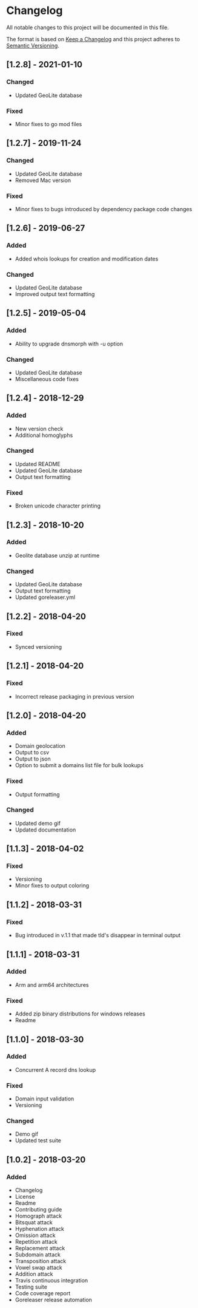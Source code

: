 # Changelog
All notable changes to this project will be documented in this file.

The format is based on [Keep a Changelog](http://keepachangelog.com/en/1.0.0/)
and this project adheres to [Semantic Versioning](http://semver.org/spec/v2.0.0.html).

## [1.2.8] - 2021-01-10

### Changed

- Updated GeoLite database

### Fixed

- Minor fixes to go mod files

## [1.2.7] - 2019-11-24

### Changed

- Updated GeoLite database
- Removed Mac version

### Fixed

- Minor fixes to bugs introduced by dependency package code changes

## [1.2.6] - 2019-06-27

### Added

- Added whois lookups for creation and modification dates 

### Changed

- Updated GeoLite database
- Improved output text formatting

## [1.2.5] - 2019-05-04

### Added

- Ability to upgrade dnsmorph with -u option

### Changed

- Updated GeoLite database
- Miscellaneous code fixes

## [1.2.4] - 2018-12-29

### Added

- New version check
- Additional homoglyphs

### Changed

- Updated README
- Updated GeoLite database
- Output text formatting

### Fixed

- Broken unicode character printing

## [1.2.3] - 2018-10-20

### Added

- Geolite database unzip at runtime

### Changed

- Updated GeoLite database
- Output text formatting
- Updated goreleaser.yml

## [1.2.2] - 2018-04-20

### Fixed

- Synced versioning

## [1.2.1] - 2018-04-20

### Fixed

- Incorrect release packaging in previous version

## [1.2.0] - 2018-04-20

### Added

- Domain geolocation
- Output to csv
- Output to json
- Option to submit a domains list file for bulk lookups

### Fixed

- Output formatting

### Changed

- Updated demo gif
- Updated documentation

## [1.1.3] - 2018-04-02

### Fixed

- Versioning
- Minor fixes to output coloring

## [1.1.2] - 2018-03-31

### Fixed

- Bug introduced in v.1.1 that made tld's disappear in terminal output

## [1.1.1] - 2018-03-31

### Added

- Arm and arm64 architectures

### Fixed

- Added zip binary distributions for windows releases
- Readme

## [1.1.0] - 2018-03-30

### Added

- Concurrent A record dns lookup

### Fixed

- Domain input validation
- Versioning

### Changed

- Demo gif
- Updated test suite

## [1.0.2] - 2018-03-20

### Added

- Changelog
- License
- Readme
- Contributing guide
- Homograph attack
- Bitsquat attack
- Hyphenation attack
- Omission attack
- Repetition attack
- Replacement attack
- Subdomain attack
- Transposition attack
- Vowel swap attack
- Addition attack
- Travis continuous integration
- Testing suite
- Code coverage report
- Goreleaser release automation
